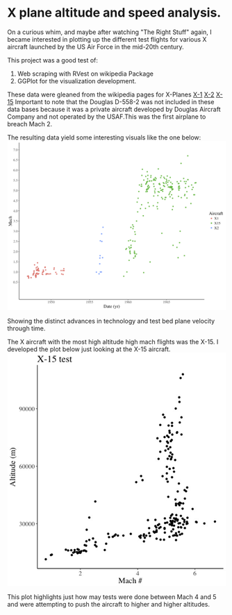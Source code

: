 # X plane altitude and speed analysis.

On a curious whim, and maybe after watching "The Right Stuff" again, I became interested in plotting up the different test flights for various X aircraft launched by the US Air Force in the mid-20th century.

This project was a good test of:
1. Web scraping with RVest on wikipedia Package
2. GGPlot for the visualization development.


These data were gleaned from the wikipedia pages for X-Planes
[X-1](https://en.wikipedia.org/wiki/List_of_X-1_flights)
[X-2](https://en.wikipedia.org/wiki/List_of_X-2_flights)
[X-15](https://en.wikipedia.org/wiki/List_of_X-15_flights)
Important to note that the Douglas D-558-2 was not included in these data bases because it was a private aircraft developed by Douglas Aircraft Company and not operated by the USAF.This was the first airplane to breach Mach 2.

The resulting data yield some interesting visuals like the one below:
![Mach v year by plane](Mach_v_Year.jpg)

Showing the distinct advances in technology and test bed plane velocity through time.

The X aircraft with the most high altitude high mach flights was the X-15. I developed the plot below just looking at the X-15 aircraft.
![X15 mach vs altitude](X-15_mach_v_altitude.jpeg)

This plot highlights just how may tests were done between Mach 4 and 5 and were attempting to push the aircraft to higher and higher altitudes.
